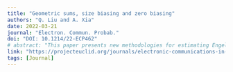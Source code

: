 ```yaml
---
title: "Geometric sums, size biasing and zero biasing"
authors: "Q. Liu and A. Xia"
date: 2022-03-21
journal: "Electron. Commun. Probab."
doi: "DOI: 10.1214/22-ECP462"
# abstract: "This paper presents new methodologies for estimating Engel curves using nonparametric regression techniques..."
link: "https://projecteuclid.org/journals/electronic-communications-in-probability/volume-27/issue-none/Geometric-sums-size-biasing-and-zero-biasing/10.1214/22-ECP462.full"
tags: [Journal]
---
```

